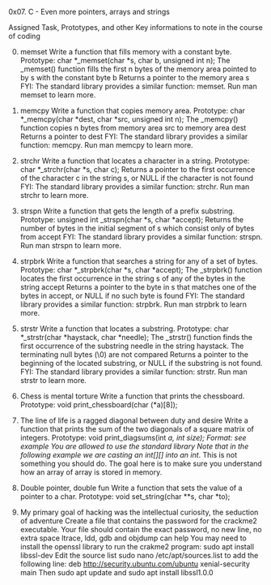 0x07. C - Even more pointers, arrays and strings

Assigned Task, Prototypes, and other Key informations to note in the course of coding

0. memset
Write a function that fills memory with a constant byte.
      Prototype: char *_memset(char *s, char b, unsigned int n);
      The _memset() function fills the first n bytes of the memory area pointed to by s with the constant byte b
      Returns a pointer to the memory area s
      FYI: The standard library provides a similar function: memset. Run man memset to learn more.

1. memcpy
Write a function that copies memory area.
      Prototype: char *_memcpy(char *dest, char *src, unsigned int n);
      The _memcpy() function copies n bytes from memory area src to memory area dest
      Returns a pointer to dest
      FYI: The standard library provides a similar function: memcpy. Run man memcpy to learn more.

2. strchr
       Write a function that locates a character in a string.
       Prototype: char *_strchr(char *s, char c);
       Returns a pointer to the first occurrence of the character c in the string s, or NULL if the character is not found
       FYI: The standard library provides a similar function: strchr. Run man strchr to learn more.

3. strspn
       Write a function that gets the length of a prefix substring.
       Prototype: unsigned int _strspn(char *s, char *accept);
       Returns the number of bytes in the initial segment of s which consist only of bytes from accept
       FYI: The standard library provides a similar function: strspn. Run man strspn to learn more.

4. strpbrk
        Write a function that searches a string for any of a set of bytes.
        Prototype: char *_strpbrk(char *s, char *accept);
        The _strpbrk() function locates the first occurrence in the string s of any of the bytes in the string accept
        Returns a pointer to the byte in s that matches one of the bytes in accept, or NULL if no such byte is found
        FYI: The standard library provides a similar function: strpbrk. Run man strpbrk to learn more.

5. strstr
        Write a function that locates a substring.
        Prototype: char *_strstr(char *haystack, char *needle);
        The _strstr() function finds the first occurrence of the substring needle in the string haystack. The terminating null bytes (\0) are not compared
        Returns a pointer to the beginning of the located substring, or NULL if the substring is not found.
        FYI: The standard library provides a similar function: strstr. Run man strstr to learn more.

6. Chess is mental torture
        Write a function that prints the chessboard.
        Prototype: void print_chessboard(char (*a)[8]);

7. The line of life is a ragged diagonal between duty and desire
        Write a function that prints the sum of the two diagonals of a square matrix of integers.
        Prototype: void print_diagsums(int *a, int size);
        Format: see example
        You are allowed to use the standard library
        Note that in the following example we are casting an int[][] into an int*. This is not something you should do. The goal here is to make sure you understand how an array of array is stored in memory.

8. Double pointer, double fun
        Write a function that sets the value of a pointer to a char.
        Prototype: void set_string(char **s, char *to);

9. My primary goal of hacking was the intellectual curiosity, the seduction of adventure
        Create a file that contains the password for the crackme2 executable.
        Your file should contain the exact password, no new line, no extra space
        ltrace, ldd, gdb and objdump can help
        You may need to install the openssl library to run the crakme2 program: sudo apt install libssl-dev
        Edit the source list sudo nano /etc/apt/sources.list to add the following line: deb http://security.ubuntu.com/ubuntu xenial-security main Then sudo apt update and sudo apt install libssl1.0.0
